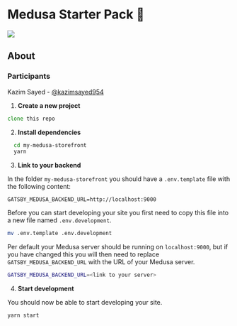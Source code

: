 # Medusa Starter Pack 🛒

<img src="./resources/bannerpng">

## About


### Participants

Kazim Sayed - [@kazimsayed954](https://github.com/patrickmonteiro)

1. **Create a new  project**

```zsh
clone this repo
```

2. **Install dependencies**

```zsh
  cd my-medusa-storefront
  yarn
```

3. **Link to your backend**

In the folder `my-medusa-storefront` you should have a `.env.template` file with the following content:

```shell
GATSBY_MEDUSA_BACKEND_URL=http://localhost:9000
```

Before you can start developing your site you first need to copy this file into a new file named `.env.development`.

```zsh
mv .env.template .env.development
```

Per default your Medusa server should be running on `localhost:9000`, but if you have changed this you will then need to replace `GATSBY_MEDUSA_BACKEND_URL` with the URL of your Medusa server.

```zsh
GATSBY_MEDUSA_BACKEND_URL=<link to your server>
```

4. **Start development**

You should now be able to start developing your site.

```zsh
yarn start
```

